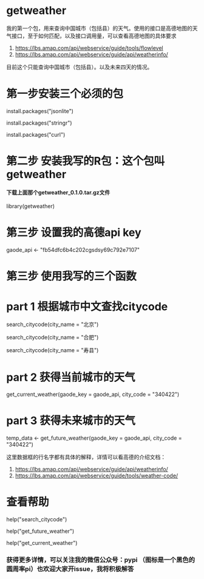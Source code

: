 # getweather
我的第一个包，用来查询中国城市（包括县）的天气。使用的接口是高德地图的天气接口，至于如何匹配，以及接口调用量，可以查看高德地图的具体要求   

1. https://lbs.amap.com/api/webservice/guide/tools/flowlevel
2. https://lbs.amap.com/api/webservice/guide/api/weatherinfo/

目前这个只能查询中国城市（包括县）。以及未来四天的情况。


# 第一步安装三个必须的包
install.packages("jsonlite")

install.packages("stringr")

install.packages("curl")

# 第二步 安装我写的R包：这个包叫getweather

#### 下载上面那个getweather_0.1.0.tar.gz文件

library(getweather)

# 第三步 设置我的高德api key
gaode_api <- "fb54dfc6b4c202cgsdsy69c792e7107"


# 第三步 使用我写的三个函数


# part 1 根据城市中文查找citycode

search_citycode(city_name = "北京")

search_citycode(city_name = "合肥")

search_citycode(city_name = "寿县")


# part 2 获得当前城市的天气

get_current_weather(gaode_key = gaode_api, city_code = "340422")


# part 3 获得未来城市的天气
temp_data <- get_future_weather(gaode_key = gaode_api, city_code = "340422")

这里数据框的行名字都有具体的解释，详情可以看高德的介绍文档：

1. https://lbs.amap.com/api/webservice/guide/api/weatherinfo/
2. https://lbs.amap.com/api/webservice/guide/tools/weather-code/






# 查看帮助
help("search_citycode")

help("get_future_weather")

help("get_current_weather")

### 获得更多详情，可以关注我的微信公众号：pypi       （图标是一个黑色的圆周率pi）也欢迎大家开issue，我将积极解答



##### 
